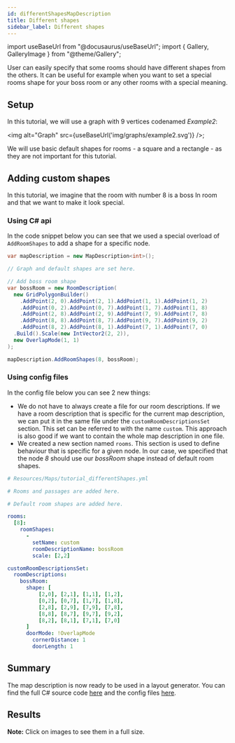 ```yaml
---
id: differentShapesMapDescription
title: Different shapes
sidebar_label: Different shapes
---
```


import useBaseUrl from "@docusaurus/useBaseUrl";
import { Gallery, GalleryImage } from "@theme/Gallery";

User can easily specify that some rooms should have different shapes from the others. It can be useful for example when you want to set a special rooms shape for your boss room or any other rooms with a special meaning.

## Setup
In this tutorial, we will use a graph with 9 vertices codenamed *Example2*:

<img alt="Graph" src={useBaseUrl('img/graphs/example2.svg')} />;

We will use basic default shapes for rooms - a square and a rectangle - as they are not important for this tutorial.

## Adding custom shapes

In this tutorial, we imagine that the room with number 8 is a boss In  room and that we want to make it look special.

### Using C# api

In the code snippet below you can see that we used a special overload of `AddRoomShapes` to add a shape for a specific node.

```csharp
var mapDescription = new MapDescription<int>();

// Graph and default shapes are set here.

// Add boss room shape
var bossRoom = new RoomDescription(
  new GridPolygonBuilder()
    .AddPoint(2, 0).AddPoint(2, 1).AddPoint(1, 1).AddPoint(1, 2)
    .AddPoint(0, 2).AddPoint(0, 7).AddPoint(1, 7).AddPoint(1, 8)
    .AddPoint(2, 8).AddPoint(2, 9).AddPoint(7, 9).AddPoint(7, 8)
    .AddPoint(8, 8).AddPoint(8, 7).AddPoint(9, 7).AddPoint(9, 2)
    .AddPoint(8, 2).AddPoint(8, 1).AddPoint(7, 1).AddPoint(7, 0)
  .Build().Scale(new IntVector2(2, 2)),
  new OverlapMode(1, 1)
);

mapDescription.AddRoomShapes(8, bossRoom);
```

### Using config files

In the config file below you can see 2 new things:
- We do not have to always create a file for our room descriptions. If we have a room description that is specific for the current map description, we can put it in the same file under the `customRoomDescriptionsSet` section. This set can be referred to with the name `custom`. This approach is also good if we want to contain the whole map description in one file.
- We created a new section named `rooms`. This section is used to define behaviour that is specific for a given node. In our case, we specified that the node _8_ should use our _bossRoom_ shape instead of default room shapes.

```yaml
# Resources/Maps/tutorial_differentShapes.yml

# Rooms and passages are added here.

# Default room shapes are added here.

rooms:
  [8]:
    roomShapes:
      -
        setName: custom
        roomDescriptionName: bossRoom
        scale: [2,2]

customRoomDescriptionsSet:
  roomDescriptions:
    bossRoom:
      shape: [
          [2,0], [2,1], [1,1], [1,2],
          [0,2], [0,7], [1,7], [1,8],
          [2,8], [2,9], [7,9], [7,8],
          [8,8], [8,7], [9,7], [9,2],
          [8,2], [8,1], [7,1], [7,0]
      ]
      doorMode: !OverlapMode
        cornerDistance: 1
        doorLength: 1
```

## Summary
The map description is now ready to be used in a layout generator. You can find the full C# source code [here](https://github.com/OndrejNepozitek/ProceduralLevelGenerator/blob/master/Sandbox/Examples/DifferentShapesExample.cs) and the config files [here](https://github.com/OndrejNepozitek/ProceduralLevelGenerator/tree/master/Resources).

## Results

<Gallery cols={2}>
  <GalleryImage src="img/differentShapes/0.jpg" />
  <GalleryImage src="img/differentShapes/1.jpg" />
  <GalleryImage src="img/differentShapes/2.jpg" />
  <GalleryImage src="img/differentShapes/3.jpg" />
</Gallery>

**Note:** Click on images to see them in a full size.
